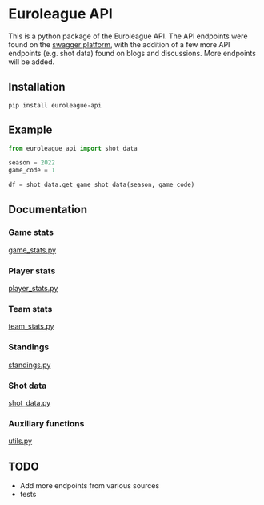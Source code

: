# Euroleague API

This is a python package of the Euroleague API. The API endpoints were found on the [swagger platform](https://api-live.euroleague.net/swagger/index.html), with the addition of a few more API endpoints (e.g. shot data) found on blogs and discussions. More endpoints will be added.

## Installation

```
pip install euroleague-api
```

## Example
```python
from euroleague_api import shot_data

season = 2022
game_code = 1

df = shot_data.get_game_shot_data(season, game_code)
```

## Documentation

### Game stats
[game_stats.py](docs/euroleague_api/game_stats.md)

### Player stats
[player_stats.py](docs/euroleague_api/player_stats.md)

### Team stats
[team_stats.py](docs/euroleague_api/team_stats.md)

### Standings
[standings.py](docs/euroleague_api/standings.md)

### Shot data
[shot_data.py](docs/euroleague_api/shot_data.md)

### Auxiliary functions
[utils.py](docs/euroleague_api/utils.md)

## TODO
- Add more endpoints from various sources
- tests
